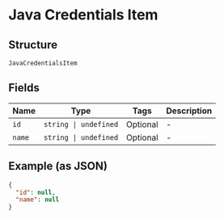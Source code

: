 
# Java Credentials Item

## Structure

`JavaCredentialsItem`

## Fields

| Name | Type | Tags | Description |
|  --- | --- | --- | --- |
| `id` | `string \| undefined` | Optional | - |
| `name` | `string \| undefined` | Optional | - |

## Example (as JSON)

```json
{
  "id": null,
  "name": null
}
```


